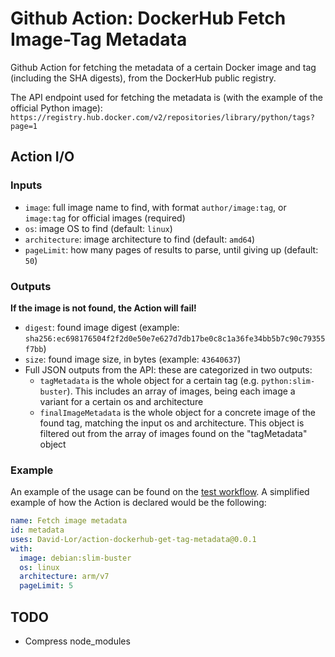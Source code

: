 # Github Action: DockerHub Fetch Image-Tag Metadata

Github Action for fetching the metadata of a certain Docker image and tag (including the SHA digests), from the DockerHub public registry.

The API endpoint used for fetching the metadata is (with the example of the official Python image): `https://registry.hub.docker.com/v2/repositories/library/python/tags?page=1`

## Action I/O

### Inputs

- `image`: full image name to find, with format `author/image:tag`, or `image:tag` for official images (required)
- `os`: image OS to find (default: `linux`)
- `architecture`: image architecture to find (default: `amd64`)
- `pageLimit`: how many pages of results to parse, until giving up (default: `50`)

### Outputs

**If the image is not found, the Action will fail!**

- `digest`: found image digest (example: `sha256:ec698176504f2f2d0e50e7e627d7db17be0c8c1a36fe34bb5b7c90c79355f7bb`)
- `size`: found image size, in bytes (example: `43640637`)
- Full JSON outputs from the API: these are categorized in two outputs:
    - `tagMetadata` is the whole object for a certain tag (e.g. `python:slim-buster`). This includes an array of images, being each image a variant for a certain os and architecture
    - `finalImageMetadata` is the whole object for a concrete image of the found tag, matching the input os and architecture. This object is filtered out from the array of images found on the "tagMetadata" object

### Example

An example of the usage can be found on the [test workflow](.github/workflows/test.yaml). A simplified example of how the Action is declared would be the following:

```yaml
name: Fetch image metadata
id: metadata
uses: David-Lor/action-dockerhub-get-tag-metadata@0.0.1
with:
  image: debian:slim-buster
  os: linux
  architecture: arm/v7
  pageLimit: 5
```

## TODO

- Compress node_modules
